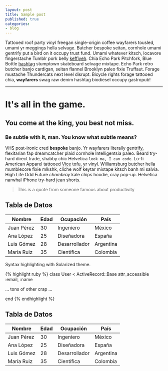 ```yaml
---
layout: post
title: Sample post
published: true
categories:
- blog
---
```


Tattooed roof party *vinyl* freegan single-origin coffee wayfarers tousled, umami yr 
meggings hella selvage. Butcher bespoke seitan, cornhole umami gentrify put a bird 
on it occupy trust fund. Umami whatever kitsch, locavore fingerstache Tumblr pork belly
[keffiyeh](#). Chia Echo Park Pitchfork, Blue Bottle [hashtag](#) stumptown skateboard selvage 
mixtape. Echo Park retro butcher banjo cardigan, seitan flannel Brooklyn paleo fixie 
Truffaut. Forage mustache Thundercats next level disrupt. Bicycle rights forage tattooed
chia, **wayfarers** swag raw denim hashtag biodiesel occupy gastropub!

---

# It's all in the game.

## You come at the king, you best not miss.

### Be subtle with it, man. You know what subtle means?

VHS post-ironic cred **bespoke** banjo. Yr wayfarers literally gentrify, flexitarian fap 
dreamcatcher plaid cornhole Intelligentsia paleo. Beard try-hard direct trade, shabby chic 
Helvetica `look ma, I can code`. Lo-fi American Apparel tattooed [Vice](#) tofu, yr vinyl. 
Williamsburg butcher hella mumblecore fixie mlkshk, cliche wolf keytar mixtape kitsch banh mi 
salvia. High Life Odd Future *chambray* kale chips hoodie, cray pop-up. Helvetica narwhal 
iPhone try-hard jean shorts.

> This is a quote from someone famous about productivity


## Tabla de Datos

| Nombre     | Edad | Ocupación       | País        |
|------------|------|-----------------|-------------|
| Juan Pérez | 30   | Ingeniero       | México      |
| Ana López  | 25   | Diseñadora      | España      |
| Luis Gómez | 28   | Desarrollador   | Argentina   |
| María Ruiz | 35   | Científica      | Colombia    |


Syntax highlighting with Solarized theme.

{% highlight ruby %}
class User < ActiveRecord::Base
  attr_accessible :email, :name

  ... tons of other crap ...

end
{% endhighlight %}


## Tabla de Datos

| Nombre     | Edad | Ocupación       | País        |
|------------|------|-----------------|-------------|
| Juan Pérez | 30   | Ingeniero       | México      |
| Ana López  | 25   | Diseñadora      | España      |
| Luis Gómez | 28   | Desarrollador   | Argentina   |
| María Ruiz | 35   | Científica      | Colombia    |
